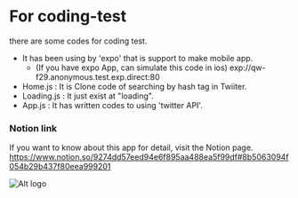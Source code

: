 # For coding-test
there are some codes for coding test.
- It has been using by 'expo' that is support to make mobile app.
  - (If you have expo App, can simulate this code in ios)
     exp://qw-f29.anonymous.test.exp.direct:80
- Home.js : It is Clone code of searching by hash tag in Twiiter.
- Loading.js : It just exist at "loading".
- App.js : It has written codes to using 'twitter API'.

### Notion link
If you want to know about this app for detail, visit the Notion page.
https://www.notion.so/9274dd57eed94e6f895aa488ea5f99df#8b5063094f054b29b437f80eea999201

![Alt logo](https://delight.weeat.kr/images/logo.png)
